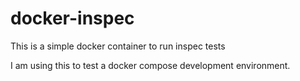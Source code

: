 # docker-inspec

This is a simple docker container to run inspec tests

I am using this to test a docker compose development environment.